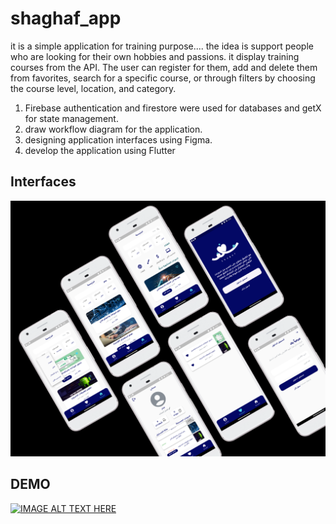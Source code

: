 # shaghaf_app
it is a simple application for training purpose....
the idea is support people who are looking for their own hobbies and passions. it display training courses from the API. 
The user can register for them, add and delete them from favorites, search for a specific course, or through filters by choosing the course level, location, and category.

1. Firebase authentication and firestore were used for databases and getX for state management.
2. draw workflow diagram for the application.
3. designing application interfaces using Figma.
4. develop the application using Flutter

## Interfaces
![Shaghaf App Interfaces](shaghaf_screens.png)

## DEMO
[![IMAGE ALT TEXT HERE](https://img.youtube.com/vi/LXMtK-9e_hA/0.jpg)](https://www.youtube.com/watch?v=LXMtK-9e_hA)
